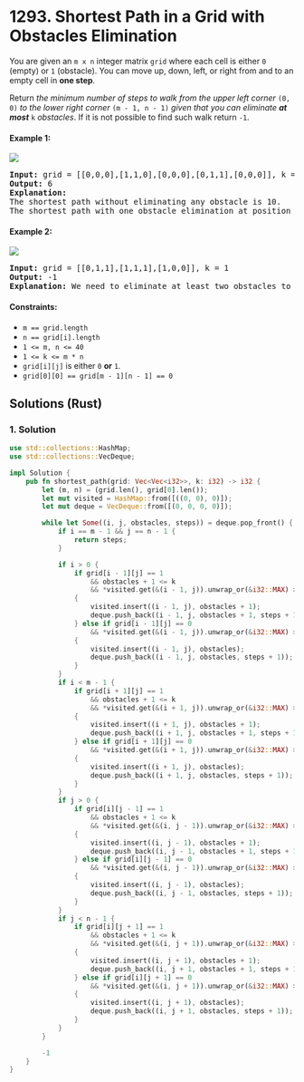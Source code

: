 # 1293. Shortest Path in a Grid with Obstacles Elimination
You are given an `m x n` integer matrix `grid` where each cell is either `0` (empty) or `1` (obstacle). You can move up, down, left, or right from and to an empty cell in **one step**.

Return *the minimum number of steps to walk from the upper left corner* `(0, 0)` *to the lower right corner* `(m - 1, n - 1)` *given that you can eliminate **at most*** `k` *obstacles*. If it is not possible to find such walk return `-1`.

#### Example 1:
![](https://assets.leetcode.com/uploads/2021/09/30/short1-grid.jpg)
<pre>
<strong>Input:</strong> grid = [[0,0,0],[1,1,0],[0,0,0],[0,1,1],[0,0,0]], k = 1
<strong>Output:</strong> 6
<strong>Explanation:</strong>
The shortest path without eliminating any obstacle is 10.
The shortest path with one obstacle elimination at position (3,2) is 6. Such path is (0,0) -> (0,1) -> (0,2) -> (1,2) -> (2,2) -> (3,2) -> (4,2).
</pre>

#### Example 2:
![](https://assets.leetcode.com/uploads/2021/09/30/short2-grid.jpg)
<pre>
<strong>Input:</strong> grid = [[0,1,1],[1,1,1],[1,0,0]], k = 1
<strong>Output:</strong> -1
<strong>Explanation:</strong> We need to eliminate at least two obstacles to find such a walk.
</pre>

#### Constraints:
* `m == grid.length`
* `n == grid[i].length`
* `1 <= m, n <= 40`
* `1 <= k <= m * n`
* `grid[i][j]` is either `0` **or** `1`.
* `grid[0][0] == grid[m - 1][n - 1] == 0`

## Solutions (Rust)

### 1. Solution
```Rust
use std::collections::HashMap;
use std::collections::VecDeque;

impl Solution {
    pub fn shortest_path(grid: Vec<Vec<i32>>, k: i32) -> i32 {
        let (m, n) = (grid.len(), grid[0].len());
        let mut visited = HashMap::from([((0, 0), 0)]);
        let mut deque = VecDeque::from([(0, 0, 0, 0)]);

        while let Some((i, j, obstacles, steps)) = deque.pop_front() {
            if i == m - 1 && j == n - 1 {
                return steps;
            }

            if i > 0 {
                if grid[i - 1][j] == 1
                    && obstacles + 1 <= k
                    && *visited.get(&(i - 1, j)).unwrap_or(&i32::MAX) > obstacles + 1
                {
                    visited.insert((i - 1, j), obstacles + 1);
                    deque.push_back((i - 1, j, obstacles + 1, steps + 1));
                } else if grid[i - 1][j] == 0
                    && *visited.get(&(i - 1, j)).unwrap_or(&i32::MAX) > obstacles
                {
                    visited.insert((i - 1, j), obstacles);
                    deque.push_back((i - 1, j, obstacles, steps + 1));
                }
            }
            if i < m - 1 {
                if grid[i + 1][j] == 1
                    && obstacles + 1 <= k
                    && *visited.get(&(i + 1, j)).unwrap_or(&i32::MAX) > obstacles + 1
                {
                    visited.insert((i + 1, j), obstacles + 1);
                    deque.push_back((i + 1, j, obstacles + 1, steps + 1));
                } else if grid[i + 1][j] == 0
                    && *visited.get(&(i + 1, j)).unwrap_or(&i32::MAX) > obstacles
                {
                    visited.insert((i + 1, j), obstacles);
                    deque.push_back((i + 1, j, obstacles, steps + 1));
                }
            }
            if j > 0 {
                if grid[i][j - 1] == 1
                    && obstacles + 1 <= k
                    && *visited.get(&(i, j - 1)).unwrap_or(&i32::MAX) > obstacles + 1
                {
                    visited.insert((i, j - 1), obstacles + 1);
                    deque.push_back((i, j - 1, obstacles + 1, steps + 1));
                } else if grid[i][j - 1] == 0
                    && *visited.get(&(i, j - 1)).unwrap_or(&i32::MAX) > obstacles
                {
                    visited.insert((i, j - 1), obstacles);
                    deque.push_back((i, j - 1, obstacles, steps + 1));
                }
            }
            if j < n - 1 {
                if grid[i][j + 1] == 1
                    && obstacles + 1 <= k
                    && *visited.get(&(i, j + 1)).unwrap_or(&i32::MAX) > obstacles + 1
                {
                    visited.insert((i, j + 1), obstacles + 1);
                    deque.push_back((i, j + 1, obstacles + 1, steps + 1));
                } else if grid[i][j + 1] == 0
                    && *visited.get(&(i, j + 1)).unwrap_or(&i32::MAX) > obstacles
                {
                    visited.insert((i, j + 1), obstacles);
                    deque.push_back((i, j + 1, obstacles, steps + 1));
                }
            }
        }

        -1
    }
}
```
